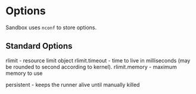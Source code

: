 # Options

Sandbox uses `nconf` to store options.

## Standard Options

rlimit - resource limit object
rlimit.timeout - time to live in milliseconds (may be rounded to second according to kernel).
rlimit.memory - maximum memory to use

persistent - keeps the runner alive until manually killed